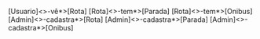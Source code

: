 [Usuario]<>-vê*>[Rota]
[Rota]<>-tem*>[Parada]
[Rota]<>-tem*>[Onibus]
[Admin]<>-cadastra*>[Rota]
[Admin]<>-cadastra*>[Parada]
[Admin]<>-cadastra*>[Onibus]
